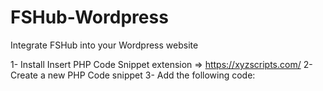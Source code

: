 # FSHub-Wordpress
Integrate FSHub into your Wordpress website

1- Install Insert PHP Code Snippet extension => https://xyzscripts.com/
2- Create a new PHP Code snippet
3- Add the following code:

